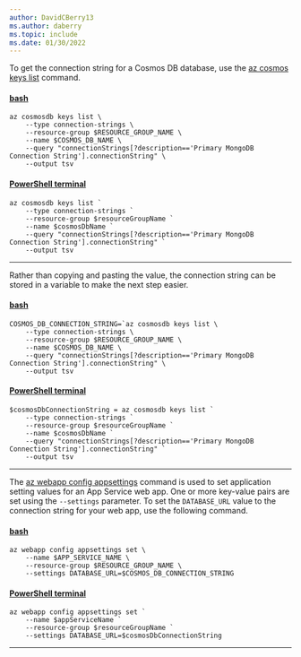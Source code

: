 ```yaml
---
author: DavidCBerry13
ms.author: daberry
ms.topic: include
ms.date: 01/30/2022
---
```

To get the connection string for a Cosmos DB database, use the [az cosmos keys list](/cli/azure/cosmosdb/keys) command.

#### [bash](#tab/terminal-bash)

```azurecli
az cosmosdb keys list \
    --type connection-strings \
    --resource-group $RESOURCE_GROUP_NAME \
    --name $COSMOS_DB_NAME \
    --query "connectionStrings[?description=='Primary MongoDB Connection String'].connectionString" \
    --output tsv
```

#### [PowerShell terminal](#tab/terminal-powershell)

```azurecli
az cosmosdb keys list `
    --type connection-strings `
    --resource-group $resourceGroupName `
    --name $cosmosDbName `
    --query "connectionStrings[?description=='Primary MongoDB Connection String'].connectionString" `
    --output tsv
```

---

Rather than copying and pasting the value, the connection string can be stored in a variable to make the next step easier.

#### [bash](#tab/terminal-bash)

```azurecli
COSMOS_DB_CONNECTION_STRING=`az cosmosdb keys list \
    --type connection-strings \
    --resource-group $RESOURCE_GROUP_NAME \
    --name $COSMOS_DB_NAME \
    --query "connectionStrings[?description=='Primary MongoDB Connection String'].connectionString" \
    --output tsv
```

#### [PowerShell terminal](#tab/terminal-powershell)

```azurecli
$cosmosDbConnectionString = az cosmosdb keys list `
    --type connection-strings `
    --resource-group $resourceGroupName `
    --name $cosmosDbName `
    --query "connectionStrings[?description=='Primary MongoDB Connection String'].connectionString" `
    --output tsv
```

---

The [az webapp config appsettings](/cli/azure/webapp/config/appsettings) command is used to set application setting values for an App Service web app.  One or more key-value pairs are set using the `--settings` parameter. To set the `DATABASE_URL` value to the connection string for your web app, use the following command.

#### [bash](#tab/terminal-bash)

```azurecli
az webapp config appsettings set \
    --name $APP_SERVICE_NAME \
    --resource-group $RESOURCE_GROUP_NAME \
    --settings DATABASE_URL=$COSMOS_DB_CONNECTION_STRING
```

#### [PowerShell terminal](#tab/terminal-powershell)

```azurecli
az webapp config appsettings set `
    --name $appServiceName `
    --resource-group $resourceGroupName `
    --settings DATABASE_URL=$cosmosDbConnectionString
```

---
